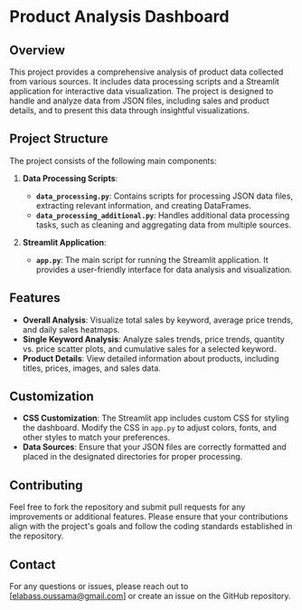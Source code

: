 # Product Analysis Dashboard

## Overview

This project provides a comprehensive analysis of product data collected from various sources. It includes data processing scripts and a Streamlit application for interactive data visualization. The project is designed to handle and analyze data from JSON files, including sales and product details, and to present this data through insightful visualizations.

## Project Structure

The project consists of the following main components:

1. **Data Processing Scripts**:
   - **`data_processing.py`**: Contains scripts for processing JSON data files, extracting relevant information, and creating DataFrames.
   - **`data_processing_additional.py`**: Handles additional data processing tasks, such as cleaning and aggregating data from multiple sources.
   
2. **Streamlit Application**:
   - **`app.py`**: The main script for running the Streamlit application. It provides a user-friendly interface for data analysis and visualization.

## Features

- **Overall Analysis**: Visualize total sales by keyword, average price trends, and daily sales heatmaps.
- **Single Keyword Analysis**: Analyze sales trends, price trends, quantity vs. price scatter plots, and cumulative sales for a selected keyword.
- **Product Details**: View detailed information about products, including titles, prices, images, and sales data.

## Customization

- **CSS Customization**: The Streamlit app includes custom CSS for styling the dashboard. Modify the CSS in `app.py` to adjust colors, fonts, and other styles to match your preferences.
- **Data Sources**: Ensure that your JSON files are correctly formatted and placed in the designated directories for proper processing.

## Contributing

Feel free to fork the repository and submit pull requests for any improvements or additional features. Please ensure that your contributions align with the project's goals and follow the coding standards established in the repository.

## Contact

For any questions or issues, please reach out to [elabass.oussama@gmail.com] or create an issue on the GitHub repository.
